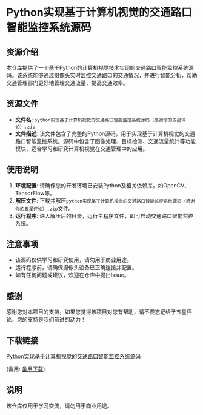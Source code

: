# Python实现基于计算机视觉的交通路口智能监控系统源码

## 资源介绍

本仓库提供了一个基于Python的计算机视觉技术实现的交通路口智能监控系统源码。该系统能够通过摄像头实时监控交通路口的交通情况，并进行智能分析，帮助交通管理部门更好地管理交通流量，提高交通效率。

## 资源文件

- **文件名**: `python实现基于计算机视觉的交通路口智能监控系统源码（感谢你的五星评论）.zip`
- **文件描述**: 该文件包含了完整的Python源码，用于实现基于计算机视觉的交通路口智能监控系统。源码中包含了图像处理、目标检测、交通流量统计等功能模块，适合学习和研究计算机视觉在交通管理中的应用。

## 使用说明

1. **环境配置**: 请确保您的开发环境已安装Python及相关依赖库，如OpenCV、TensorFlow等。
2. **解压文件**: 下载并解压`python实现基于计算机视觉的交通路口智能监控系统源码（感谢你的五星评论）.zip`文件。
3. **运行程序**: 进入解压后的目录，运行主程序文件，即可启动交通路口智能监控系统。

## 注意事项

- 该源码仅供学习和研究使用，请勿用于商业用途。
- 运行程序前，请确保摄像头设备已正确连接并配置。
- 如有任何问题或建议，欢迎在仓库中提出Issue。

## 感谢

感谢您对本项目的支持，如果您觉得该项目对您有帮助，请不要忘记给予五星评论，您的支持是我们前进的动力！

## 下载链接
[Python实现基于计算机视觉的交通路口智能监控系统源码](https://pan.quark.cn/s/9a07aee14b7e) 

(备用: [备用下载](https://pan.baidu.com/s/1V8WctCP4sCpA4bwJ4fraHw?pwd=1234))

## 说明

该仓库仅用于学习交流，请勿用于商业用途。
